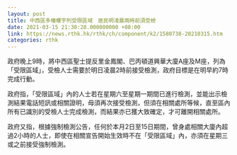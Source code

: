 ```yaml
---
layout: post
title: 中西區多幢樓宇列受限區域　居民明凌晨兩時前須受檢
date: 2021-03-15 21:30:28.000000000 +08:00
link: https://news.rthk.hk/rthk/ch/component/k2/1580738-20210315.htm
categories: rthk
---
```


政府晚上9時，將中西區聖士提反里金鳳閣、巴丙頓道興華大廈A座及M座，列為「受限區域」，受檢人士需要於明日凌晨2時前接受檢測，政府目標是在明早約7時完成行動。

政府指，「受限區域」內的人士若在星期六至星期一期間已進行檢測，並能出示檢測結果電話短訊或相關證明，毋須再次接受檢測，但須在相關處所等候，直至區內所有已識別的受檢人士完成檢測，而結果亦已獲大致確定，才可離開相關處所。

政府又指，根據強制檢測公告，任何於本月2日至15日期間，曾身處相關大廈內超過2小時的人士，即使在相關宣告開始生效時不在「受限區域」內，亦須在星期三或之前接受強制檢測。
